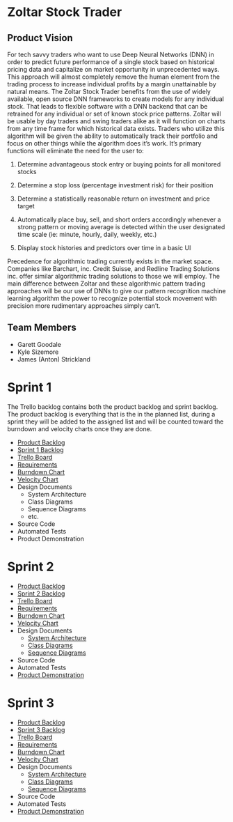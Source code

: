 # Zoltar Stock Trader
## Product Vision

For tech savvy traders who want to use Deep Neural Networks (DNN) in order to predict future performance of a single stock based on historical pricing data and capitalize on market opportunity in unprecedented ways. This approach will almost completely remove the human element from the trading process to increase individual profits by a margin unattainable by natural means. The Zoltar Stock Trader benefits from the use of widely available, open source DNN frameworks to create models for any individual stock. That leads to flexible software with a DNN backend that can be retrained for any individual or set of known stock price patterns. Zoltar will be usable by day traders and swing traders alike as it will function on charts from any time frame for which historical data exists. Traders who utilize this algorithm will be given the ability to automatically track their portfolio and focus on other things while the algorithm does it’s work. It’s primary functions will eliminate the need for the user to:

 1. Determine advantageous stock entry or buying points for all monitored stocks

 2. Determine a stop loss (percentage investment risk) for their position

 3. Determine a statistically reasonable return on investment and price target

 4. Automatically place buy, sell, and short orders accordingly whenever a strong pattern or moving average is detected within the user designated time scale (ie: minute, hourly, daily, weekly, etc.)

 5. Display stock histories and predictors over time in a basic UI

Precedence for algorithmic trading currently exists in the market space. Companies like Barchart, inc. Credit Suisse, and Redline Trading Solutions inc. offer similar algorithmic trading solutions to those we will employ. The main difference between Zoltar and these algorithmic pattern trading approaches will be our use of DNNs to give our pattern recognition machine learning algorithm the power to recognize potential stock movement with precision more rudimentary approaches simply can’t.

## Team Members
- Garett Goodale
- Kyle Sizemore
- James (Anton) Strickland

# Sprint 1
The Trello backlog contains both the product backlog and sprint backlog. The product backlog is everything that is the in the planned list, during a sprint they will be added to the assigned list and will be counted toward the burndown and velocity charts once they are done.

- [Product Backlog](https://docs.google.com/spreadsheets/d/1nw4fwDOzFGRjPEZIJ7s-dB3gCKHb7-9gry78R4bKXR8/edit?usp=sharing)
- [Sprint 1 Backlog](https://docs.google.com/spreadsheets/d/1nw4fwDOzFGRjPEZIJ7s-dB3gCKHb7-9gry78R4bKXR8/edit#gid=1490684482)
- [Trello Board](https://trello.com/b/R5ba69Q2/backlog)
- [Requirements](https://docs.google.com/spreadsheets/d/1nw4fwDOzFGRjPEZIJ7s-dB3gCKHb7-9gry78R4bKXR8/edit#gid=1618298820)
- [Burndown Chart](https://docs.google.com/spreadsheets/d/1xkXSTrB2lRDD2SgPfEjb85qfRmd5L4jz71VnwdBxHb0/edit?usp=sharing)
- [Velocity Chart](https://docs.google.com/spreadsheets/d/1TEj-LAV9QyJCdmxjmW1_LJOCGpGU6-L8Xn1yxAgKH0k/edit?usp=sharing)
- Design Documents
  - System Architecture
  - Class Diagrams
  - Sequence Diagrams
  - etc.
- Source Code
- Automated Tests
- Product Demonstration

# Sprint 2
- [Product Backlog](https://docs.google.com/spreadsheets/d/1nw4fwDOzFGRjPEZIJ7s-dB3gCKHb7-9gry78R4bKXR8/edit?usp=sharing)
- [Sprint 2 Backlog](https://docs.google.com/spreadsheets/d/1nw4fwDOzFGRjPEZIJ7s-dB3gCKHb7-9gry78R4bKXR8/edit?usp=sharing)
- [Trello Board](https://trello.com/b/R5ba69Q2/backlog)
- [Requirements](https://docs.google.com/spreadsheets/d/1nw4fwDOzFGRjPEZIJ7s-dB3gCKHb7-9gry78R4bKXR8/edit#gid=1618298820)
- [Burndown Chart](https://docs.google.com/spreadsheets/d/1xkXSTrB2lRDD2SgPfEjb85qfRmd5L4jz71VnwdBxHb0/edit?usp=sharing)
- [Velocity Chart](https://docs.google.com/spreadsheets/d/1TEj-LAV9QyJCdmxjmW1_LJOCGpGU6-L8Xn1yxAgKH0k/edit?usp=sharing)
- Design Documents
    - [System Architecture](https://github.com/gmgoodale/Team19-Zoltar-Stock-Trader/blob/master/Artifacts/Architecture.md)
    - [Class Diagrams](https://github.com/gmgoodale/Team19-Zoltar-Stock-Trader/blob/master/Artifacts/ClassDiagrams.md)
    - [Sequence Diagrams](https://github.com/gmgoodale/Team19-Zoltar-Stock-Trader/blob/master/Artifacts/SequenceDiagrams.md)
- Source Code
- Automated Tests
- [Product Demonstration](https://www.youtube.com/watch?v=5T3zfyyQa_Q)

# Sprint 3
- [Product Backlog](https://docs.google.com/spreadsheets/d/1nw4fwDOzFGRjPEZIJ7s-dB3gCKHb7-9gry78R4bKXR8/edit?usp=sharing)
- [Sprint 3 Backlog](https://docs.google.com/spreadsheets/d/1nw4fwDOzFGRjPEZIJ7s-dB3gCKHb7-9gry78R4bKXR8/edit#gid=1367225109g)
- [Trello Board](https://trello.com/b/R5ba69Q2/backlog)
- [Requirements](https://docs.google.com/spreadsheets/d/1nw4fwDOzFGRjPEZIJ7s-dB3gCKHb7-9gry78R4bKXR8/edit#gid=1618298820)
- [Burndown Chart](https://docs.google.com/spreadsheets/d/1xkXSTrB2lRDD2SgPfEjb85qfRmd5L4jz71VnwdBxHb0/edit?usp=sharing)
- [Velocity Chart](https://docs.google.com/spreadsheets/d/1TEj-LAV9QyJCdmxjmW1_LJOCGpGU6-L8Xn1yxAgKH0k/edit?usp=sharing)
- Design Documents
    - [System Architecture](https://github.com/gmgoodale/Team19-Zoltar-Stock-Trader/blob/master/Artifacts/Architecture.md)
    - [Class Diagrams](https://github.com/gmgoodale/Team19-Zoltar-Stock-Trader/blob/master/Artifacts/ClassDiagrams.md)
    - [Sequence Diagrams](https://github.com/gmgoodale/Team19-Zoltar-Stock-Trader/blob/master/Artifacts/SequenceDiagrams.md)
- Source Code
- Automated Tests
- [Product Demonstration](https://www.youtube.com/watch?v=5T3zfyyQa_Q)
